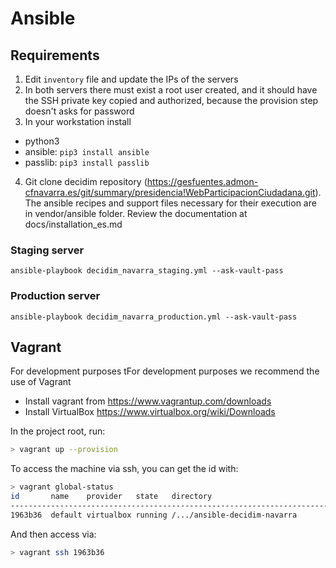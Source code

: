 # Ansible

## Requirements

1. Edit `inventory` file and update the IPs of the servers
2. In both servers there must exist a root user created, and it should have the SSH private key copied and authorized, because the provision step doesn't asks for password
3. In your workstation install
  - python3
  - ansible: `pip3 install ansible`
  - passlib: `pip3 install passlib`
4. Git clone decidim repository (https://gesfuentes.admon-cfnavarra.es/git/summary/presidencia!WebParticipacionCiudadana.git). The ansible recipes and support files necessary for their execution are in vendor/ansible folder. Review the documentation at docs/installation_es.md

### Staging server

`ansible-playbook decidim_navarra_staging.yml --ask-vault-pass`

### Production server

`ansible-playbook decidim_navarra_production.yml --ask-vault-pass`

## Vagrant

For development purposes tFor development purposes we recommend the use of Vagrant

- Install vagrant from https://www.vagrantup.com/downloads
- Install VirtualBox https://www.virtualbox.org/wiki/Downloads

In the project root, run:

```bash
> vagrant up --provision
```

To access the machine via ssh, you can get the id with:

```bash
> vagrant global-status
id       name    provider   state   directory
-------------------------------------------------------------------------------
1963b36  default virtualbox running /.../ansible-decidim-navarra
```

And then access via:

```bash
> vagrant ssh 1963b36
```
